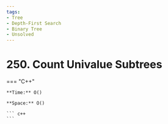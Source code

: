```yaml
---
tags:
- Tree
- Depth-First Search
- Binary Tree
- Unsolved
---
```



# 250. Count Univalue Subtrees

=== "C++"

    **Time:** O()

    **Space:** O()

    ``` c++
    ```